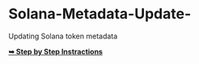 # Solana-Metadata-Update-
Updating Solana token metadata


<a href="https://super-elf-71d.notion.site/Solana-Metadata-Update-8ac03c094eee40258ebdbdfa37dc6a69"><strong>➥ Step by Step Instractions</strong></a>

